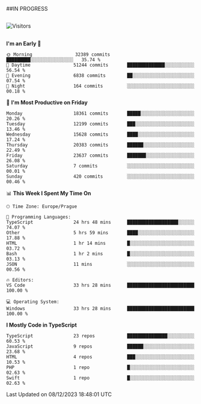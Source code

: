 ##IN PROGRESS
##
![Visitors](https://komarev.com/ghpvc/?username=petrbui&style=for-the-badge&label=Visitors+👀)



##
<!--
[![My GitHub stats](https://github-readme-stats.vercel.app/api?username=petrbui&theme=github_dark)](https://github.com/anuraghazra/github-readme-stats)

[![My wakatime stats](https://github-readme-stats.vercel.app/api/wakatime?username=petrbui&theme=github_dark)](https://github.com/anuraghazra/github-readme-stats)
-->
<!--START_SECTION:waka-->
**I'm an Early 🐤** 

```text
🌞 Morning                32389 commits       █████████░░░░░░░░░░░░░░░░   35.74 % 
🌆 Daytime                51244 commits       ██████████████░░░░░░░░░░░   56.54 % 
🌃 Evening                6838 commits        ██░░░░░░░░░░░░░░░░░░░░░░░   07.54 % 
🌙 Night                  164 commits         ░░░░░░░░░░░░░░░░░░░░░░░░░   00.18 % 
```
📅 **I'm Most Productive on Friday** 

```text
Monday                   18361 commits       █████░░░░░░░░░░░░░░░░░░░░   20.26 % 
Tuesday                  12199 commits       ███░░░░░░░░░░░░░░░░░░░░░░   13.46 % 
Wednesday                15628 commits       ████░░░░░░░░░░░░░░░░░░░░░   17.24 % 
Thursday                 20383 commits       ██████░░░░░░░░░░░░░░░░░░░   22.49 % 
Friday                   23637 commits       ███████░░░░░░░░░░░░░░░░░░   26.08 % 
Saturday                 7 commits           ░░░░░░░░░░░░░░░░░░░░░░░░░   00.01 % 
Sunday                   420 commits         ░░░░░░░░░░░░░░░░░░░░░░░░░   00.46 % 
```


📊 **This Week I Spent My Time On** 

```text
🕑︎ Time Zone: Europe/Prague

💬 Programming Languages: 
TypeScript               24 hrs 48 mins      ███████████████████░░░░░░   74.07 % 
Other                    5 hrs 59 mins       ████░░░░░░░░░░░░░░░░░░░░░   17.88 % 
HTML                     1 hr 14 mins        █░░░░░░░░░░░░░░░░░░░░░░░░   03.72 % 
Bash                     1 hr 2 mins         █░░░░░░░░░░░░░░░░░░░░░░░░   03.13 % 
JSON                     11 mins             ░░░░░░░░░░░░░░░░░░░░░░░░░   00.56 % 

🔥 Editors: 
VS Code                  33 hrs 28 mins      █████████████████████████   100.00 % 

💻 Operating System: 
Windows                  33 hrs 28 mins      █████████████████████████   100.00 % 
```

**I Mostly Code in TypeScript** 

```text
TypeScript               23 repos            ███████████████░░░░░░░░░░   60.53 % 
JavaScript               9 repos             ██████░░░░░░░░░░░░░░░░░░░   23.68 % 
HTML                     4 repos             ███░░░░░░░░░░░░░░░░░░░░░░   10.53 % 
PHP                      1 repo              █░░░░░░░░░░░░░░░░░░░░░░░░   02.63 % 
Swift                    1 repo              █░░░░░░░░░░░░░░░░░░░░░░░░   02.63 % 
```




 Last Updated on 08/12/2023 18:48:01 UTC
<!--END_SECTION:waka-->

